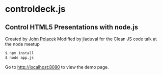 # controldeck.js
## Control HTML5 Presentations with node.js

Created by [John Polacek](http://twitter.com/johnpolacek)
Modified by jladuval for the Clean JS code talk at the node meetup

```bash
$ npm install
$ node app.js
```

Go to [http://localhost:8080](http://localhost:8080) to view the demo page.
